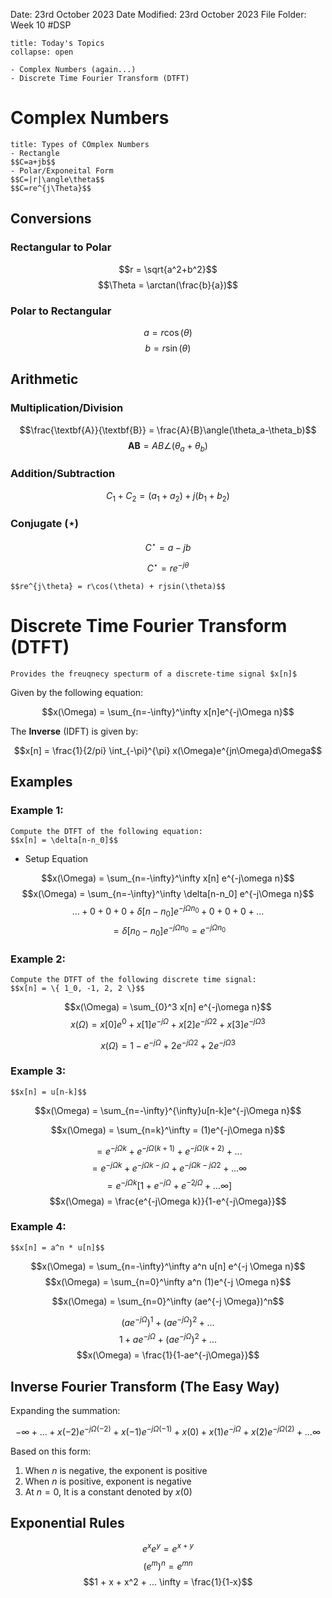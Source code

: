 Date: 23rd October 2023
Date Modified: 23rd October 2023
File Folder: Week 10
#DSP

```ad-abstract
title: Today's Topics
collapse: open

- Complex Numbers (again...)
- Discrete Time Fourier Transform (DTFT)

```

# Complex Numbers

```ad-example
title: Types of COmplex Numbers
- Rectangle
$$C=a+jb$$
- Polar/Exponeital Form
$$C=|r|\angle\theta$$
$$C=re^{j\Theta}$$
```

## Conversions

### Rectangular to Polar

$$r = \sqrt{a^2+b^2}$$
$$\Theta = \arctan(\frac{b}{a})$$
### Polar to Rectangular

$$a = r\cos(\theta)$$
$$b = r\sin(\theta)$$

## Arithmetic

### Multiplication/Division

$$\frac{\textbf{A}}{\textbf{B}} = \frac{A}{B}\angle(\theta_a-\theta_b)$$
$$\textbf{AB}=AB\angle(\theta_a+\theta_b)$$

### Addition/Subtraction

$$C_1 +C_2 = (a_1+a_2) + j(b_1+b_2)$$
### Conjugate ($\star$)

$$C^\star = a-jb$$

$$C^\star = re^{-j\theta}$$

```ad-important
$$re^{j\theta} = r\cos(\theta) + rjsin(\theta)$$
```

# Discrete Time Fourier Transform (DTFT)

```ad-summary
Provides the freuqnecy specturm of a discrete-time signal $x[n]$
```

Given by the following equation:

$$x(\Omega) = \sum_{n=-\infty}^\infty x[n]e^{-j\Omega n}$$

The **Inverse** (IDFT) is given by:

$$x[n] = \frac{1}{2/pi} \int_{-\pi}^{\pi} x(\Omega)e^{jn\Omega}d\Omega$$

## Examples

### Example 1:

```ad-question
Compute the DTFT of the following equation:
$$x[n] = \delta[n-n_0]$$
```

- Setup Equation

$$x(\Omega) = \sum_{n=-\infty}^\infty x[n] e^{-j\omega n}$$
$$x(\Omega) = \sum_{n=-\infty}^\infty \delta[n-n_0] e^{-j\Omega n}$$
$$...+0 + 0 + 0 + \delta[n-n_0]e^{-j\Omega n_0} + 0 + 0 + 0+...$$
$$=\delta[n_0-n_0]e^{-j\Omega n_0} = e^{-j\Omega n_0}$$

### Example 2:

```ad-question
Compute the DTFT of the following discrete time signal:
$$x[n] = \{ 1_0, -1, 2, 2 \}$$
```

$$x(\Omega) = \sum_{0}^3 x[n] e^{-j\omega n}$$
$$x(\Omega) = x[0]e^0+x[1]e^{-j\Omega}+x[2]e^{-j\Omega2}+x[3]e^{-j\Omega3}$$

$$x(\Omega) = 1-e^{-j\Omega}+2e^{-j\Omega2}+2e^{-j\Omega3}$$


### Example 3:

```ad-question
$$x[n] = u[n-k]$$
```

$$x(\Omega) = \sum_{n=-\infty}^{\infty}u[n-k]e^{-j\Omega n}$$

$$x(\Omega) = \sum_{n=k}^\infty = (1)e^{-j\Omega n}$$

$$= e^{-j\Omega k} +  e^{-j\Omega (k+1)} + e^{-j\Omega (k+2)}+...$$
$$=e^{-j\Omega k} +e^{-j\Omega k-j\Omega} + e^{-j\Omega k - j \Omega 2}+... \infty$$
$$= e^{-j\Omega k} [1 + e^{-j\Omega} + e^{-2j\Omega}+... \infty]$$
$$x(\Omega) = \frac{e^{-j\Omega k}}{1-e^{-j\Omega}}$$

### Example 4:
```ad-question
$$x[n] = a^n * u[n]$$
```

$$x(\Omega) = \sum_{n=-\infty}^\infty a^n u[n] e^{-j \Omega n}$$
$$x(\Omega) = \sum_{n=0}^\infty a^n (1)e^{-j \Omega n}$$

$$x(\Omega) = \sum_{n=0}^\infty (ae^{-j \Omega})^n$$

$$(ae^{-j \Omega})^1+(ae^{-j \Omega})^2+...$$
$$1 + ae^{-j\Omega} + (ae^{-j \Omega})^2+...$$
$$x(\Omega) = \frac{1}{1-ae^{-j\Omega}}$$

## Inverse Fourier Transform (The Easy Way)

Expanding the summation:

$$-\infty+...+ x(-2)e^{-j\Omega(-2)} + x(-1)e^{-j\Omega(-1)} + x(0) + x(1)e^{-j\Omega} + x(2)e^{-j\Omega(2)}+... \infty$$

Based on this form:
1. When $n$ is negative, the exponent is positive
2. When $n$ is positive, exponent is negative
3. At $n=0$, It is a constant denoted by $x(0)$

## Exponential Rules

$$e^x e^y = e^{x+y}$$
$$(e^m)^n = e^{mn}$$
$$1 + x + x^2 + ... \infty = \frac{1}{1-x}$$


